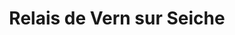 ---
title: "Relais de Vern sur Seiche"
url: /vern-sur-seiche/relais-de-vern-sur-seiche/
shop: commodité
---